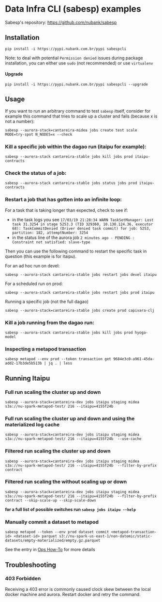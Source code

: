 # Data Infra CLI (sabesp) examples

Sabesp's repository: https://github.com/nubank/sabesp

## Installation

```shell
pip install -i https://pypi.nubank.com.br/pypi sabespcli
```

Note: to deal with potential `Permission denied` issues during package installation, you can either use `sudo` (not recommended) or use `virtualenv`

#### Upgrade

```shell
pip install -i https://pypi.nubank.com.br/pypi sabespcli --upgrade
```


## Usage

If you want to run an arbitrary command to test `sabesp` itself, consider for
example this command that tries to scale up a cluster and fails (because x is not a number):
```shell
sabesp --aurora-stack=cantareira-midea jobs create test scale MODE=try-spot N_NODES=x --check
```

### Kill a specific job within the dagao run (itaipu for example):

```shell
sabesp --aurora-stack cantareira-stable jobs kill jobs prod itaipu-contracts
```

### Check the status of a job:

```shell
sabesp --aurora-stack cantareira-stable jobs status jobs prod itaipu-contracts
```

### Restart a job that has gotten into an infinite loop:

For a task that is taking longer than expected, check to see if:

- in the task logs you see `17/03/19 21:28:34 WARN TaskSetManager: Lost task 31.3254 in stage 5253.3 (TID 329360, 10.130.124.36, executor 68): TaskCommitDenied (Driver denied task commit) for job: 5253, partition: 182, attemptNumber: 3254`
- in the status line of the aurora job `2 minutes ago - PENDING : Constraint not satisfied: slave-type`

Then you can use the following command to restart the specific task in question (this example is for itaipu).

For an ad hoc run on devel:

```shell
sabesp --aurora-stack cantareira-stable jobs restart jobs devel itaipu
```

For a scheduled run on prod:

```shell
sabesp --aurora-stack cantareira-stable jobs restart jobs prod itaipu
```

Running a specific job (not the full dagao)

```shell
sabesp --aurora-stack=cantareira-stable jobs create prod capivara-clj
```

### Kill a job running from the dagao run:

```shell
sabesp --aurora-stack cantareira-stable jobs kill jobs prod hyoga-model
```

### Inspecting a metapod transaction

```shell
sabesp metapod --env prod --token transaction get 9684e3c0-a961-45da-add2-17b3de5b513b | jq . | less
```

## Running Itaipu

### Full run scaling the cluster up and down

```shell
sabesp --aurora-stack=cantareira-dev jobs itaipu staging midea s3a://nu-spark-metapod-test/ 216 --itaipu=4155f24b
```

### Full run scaling the cluster up and down and using the materialized log cache

```shell
sabesp --aurora-stack=cantareira-dev jobs itaipu staging midea s3a://nu-spark-metapod-test/ 216 --itaipu=4155f24b  --use-cache
```

### Filtered run scaling the cluster up and down

```shell
sabesp --aurora-stack=cantareira-dev jobs itaipu staging midea s3a://nu-spark-metapod-test/ 216 --itaipu=4155f24b  --filter-by-prefix contract
```


### Filtered run scaling the without scaling up or down

```shell
sabesp --aurora-stack=cantareira-dev jobs itaipu staging midea s3a://nu-spark-metapod-test/ 216 --itaipu=4155f24b  --filter-by-prefix contract --skip-scale-up --skip-scale-down
```

**for a full list of possible switches run `sabesp jobs itaipu --help`**


### Manually commit a dataset to metapod

```shell
sabesp metapod --token --env prod dataset commit <metapod-transaction-id> <dataset-id> parquet s3://nu-spark-us-east-1/non-datomic/static-datasets/empty-materialized/empty.gz.parquet
```

See the entry in [Ops How-To](ops_how_to.md#manually-commit-a-dataset-to-metapod) for more details

## Troubleshooting

### 403 Forbidden

Receiving a 403 error is commonly caused clock skew between the local docker machine and aurora.  Restart docker and retry the command.
